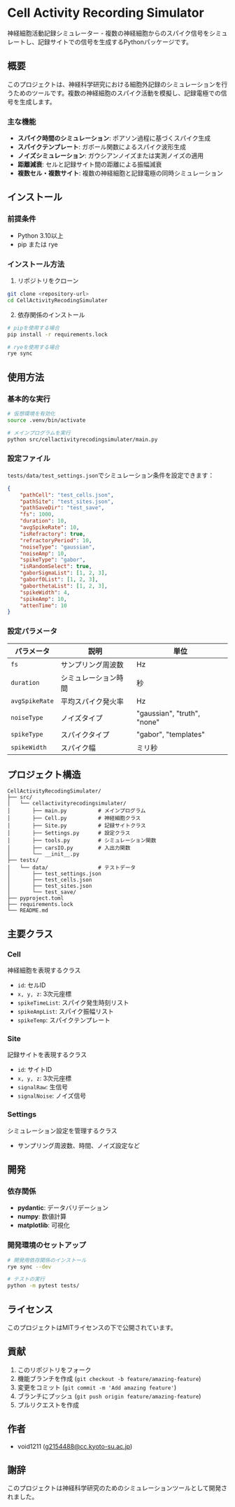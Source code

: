 # Cell Activity Recording Simulator

神経細胞活動記録シミュレーター - 複数の神経細胞からのスパイク信号をシミュレートし、記録サイトでの信号を生成するPythonパッケージです。

## 概要

このプロジェクトは、神経科学研究における細胞外記録のシミュレーションを行うためのツールです。複数の神経細胞のスパイク活動を模擬し、記録電極での信号を生成します。

### 主な機能

- **スパイク時間のシミュレーション**: ポアソン過程に基づくスパイク生成
- **スパイクテンプレート**: ガボール関数によるスパイク波形生成
- **ノイズシミュレーション**: ガウシアンノイズまたは実測ノイズの適用
- **距離減衰**: セルと記録サイト間の距離による振幅減衰
- **複数セル・複数サイト**: 複数の神経細胞と記録電極の同時シミュレーション

## インストール

### 前提条件

- Python 3.10以上
- pip または rye

### インストール方法

1. リポジトリをクローン
```bash
git clone <repository-url>
cd CellActivityRecodingSimulater
```

2. 依存関係のインストール
```bash
# pipを使用する場合
pip install -r requirements.lock

# ryeを使用する場合
rye sync
```

## 使用方法

### 基本的な実行

```bash
# 仮想環境を有効化
source .venv/bin/activate

# メインプログラムを実行
python src/cellactivityrecodingsimulater/main.py
```

### 設定ファイル

`tests/data/test_settings.json`でシミュレーション条件を設定できます：

```json
{
    "pathCell": "test_cells.json",
    "pathSite": "test_sites.json",
    "pathSaveDir": "test_save",
    "fs": 1000,
    "duration": 10,
    "avgSpikeRate": 10,
    "isRefractory": true,
    "refractoryPeriod": 10,
    "noiseType": "gaussian",
    "noiseAmp": 10,
    "spikeType": "gabor",
    "isRandomSelect": true,
    "gaborSigmaList": [1, 2, 3],
    "gaborf0List": [1, 2, 3],
    "gaborthetaList": [1, 2, 3],
    "spikeWidth": 4,
    "spikeAmp": 10,
    "attenTime": 10
}
```

### 設定パラメータ

| パラメータ | 説明 | 単位 |
|-----------|------|------|
| `fs` | サンプリング周波数 | Hz |
| `duration` | シミュレーション時間 | 秒 |
| `avgSpikeRate` | 平均スパイク発火率 | Hz |
| `noiseType` | ノイズタイプ | "gaussian", "truth", "none" |
| `spikeType` | スパイクタイプ | "gabor", "templates" |
| `spikeWidth` | スパイク幅 | ミリ秒 |

## プロジェクト構造

```
CellActivityRecodingSimulater/
├── src/
│   └── cellactivityrecodingsimulater/
│       ├── main.py          # メインプログラム
│       ├── Cell.py          # 神経細胞クラス
│       ├── Site.py          # 記録サイトクラス
│       ├── Settings.py      # 設定クラス
│       ├── tools.py         # シミュレーション関数
│       ├── carsIO.py        # 入出力関数
│       └── __init__.py
├── tests/
│   └── data/                # テストデータ
│       ├── test_settings.json
│       ├── test_cells.json
│       ├── test_sites.json
│       └── test_save/
├── pyproject.toml
├── requirements.lock
└── README.md
```

## 主要クラス

### Cell
神経細胞を表現するクラス
- `id`: セルID
- `x, y, z`: 3次元座標
- `spikeTimeList`: スパイク発生時刻リスト
- `spikeAmpList`: スパイク振幅リスト
- `spikeTemp`: スパイクテンプレート

### Site
記録サイトを表現するクラス
- `id`: サイトID
- `x, y, z`: 3次元座標
- `signalRaw`: 生信号
- `signalNoise`: ノイズ信号

### Settings
シミュレーション設定を管理するクラス
- サンプリング周波数、時間、ノイズ設定など

## 開発

### 依存関係

- **pydantic**: データバリデーション
- **numpy**: 数値計算
- **matplotlib**: 可視化

### 開発環境のセットアップ

```bash
# 開発用依存関係のインストール
rye sync --dev

# テストの実行
python -m pytest tests/
```

## ライセンス

このプロジェクトはMITライセンスの下で公開されています。

## 貢献

1. このリポジトリをフォーク
2. 機能ブランチを作成 (`git checkout -b feature/amazing-feature`)
3. 変更をコミット (`git commit -m 'Add amazing feature'`)
4. ブランチにプッシュ (`git push origin feature/amazing-feature`)
5. プルリクエストを作成

## 作者

- void1211 (g2154488@cc.kyoto-su.ac.jp)

## 謝辞

このプロジェクトは神経科学研究のためのシミュレーションツールとして開発されました。


